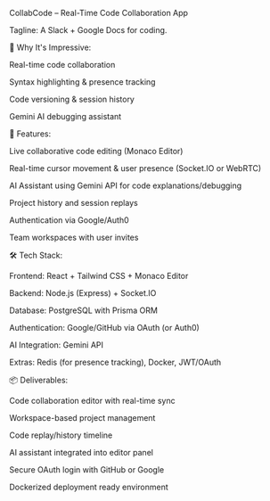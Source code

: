 CollabCode – Real-Time Code Collaboration App

Tagline: A Slack + Google Docs for coding.

🚀 Why It's Impressive:

Real-time code collaboration

Syntax highlighting & presence tracking

Code versioning & session history

Gemini AI debugging assistant

🧩 Features:

Live collaborative code editing (Monaco Editor)

Real-time cursor movement & user presence (Socket.IO or WebRTC)

AI Assistant using Gemini API for code explanations/debugging

Project history and session replays

Authentication via Google/Auth0

Team workspaces with user invites

🛠️ Tech Stack:

Frontend: React + Tailwind CSS + Monaco Editor

Backend: Node.js (Express) + Socket.IO

Database: PostgreSQL with Prisma ORM

Authentication: Google/GitHub via OAuth (or Auth0)

AI Integration: Gemini API

Extras: Redis (for presence tracking), Docker, JWT/OAuth

📦 Deliverables:

Code collaboration editor with real-time sync

Workspace-based project management

Code replay/history timeline

AI assistant integrated into editor panel

Secure OAuth login with GitHub or Google

Dockerized deployment ready environment
